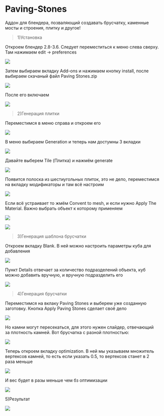 # Paving-Stones


Аддон для блендера, позваляющий создавать брусчатку, каменные мосты и строения, плитку и другое!

> 1)Установка

Откроем блендер 2.8-3.6. Следует переместиться к меню слева сверху. Там нажимаем edit -> preferences

![](https://github.com/ChistiyAlexay/Paving-Stones/blob/main/Images/1.png?raw=true)

Затем выбираем вкладку Add-ons и нажимаем кнопку install, после выбираем скачаный файл Paving Stones.zip

![](https://github.com/ChistiyAlexay/Paving-Stones/blob/main/Images/2.png?raw=true)

После его включаем

![](https://github.com/ChistiyAlexay/Paving-Stones/blob/main/Images/3.png?raw=true)


> 2)Генерация плитки
 
Переместимся в меню справа и откроем его

![](https://github.com/ChistiyAlexay/Paving-Stones/blob/main/Images/4.png?raw=true)

В меню выбираем Generation и теперь нам достумны 3 вкладки

![](https://github.com/ChistiyAlexay/Paving-Stones/blob/main/Images/5.png?raw=true)

Давайте выберем Tile (Плитка) и нажмём generate

![](https://github.com/ChistiyAlexay/Paving-Stones/blob/main/Images/6.png?raw=true)

Появится полоска из шестиугольных плиток, это не дело, переместимся на вкладку модификаторы и там всё настроим

![](https://github.com/ChistiyAlexay/Paving-Stones/blob/main/Images/7.png?raw=true)

Если всё устраивает то жмём Convent to mesh, и если нужно Apply The Material. Важно выбрать объект к которому применяем

![](https://github.com/ChistiyAlexay/Paving-Stones/blob/main/Images/8.png?raw=true)

![](https://github.com/ChistiyAlexay/Paving-Stones/blob/main/Images/52.png?raw=true)

> 3)Генерация шаблона брусчатки

Откроем вкладку Blank. В ней можно настроить параметры куба для добавления

![](https://github.com/ChistiyAlexay/Paving-Stones/blob/main/Images/10.png?raw=true)

Пункт Details отвечает за количество подразделений объекта, куб можно добавить вручную, и вручную подразделить его

![](https://github.com/ChistiyAlexay/Paving-Stones/blob/main/Images/12.png?raw=true)

> 4)Генерация брусчатки

Переместимся на вклаку Paving Stones и выберем уже созданную заготовку. Кнопка Apply Paving Stones сделает своё дело

![](https://github.com/ChistiyAlexay/Paving-Stones/blob/main/Images/13.png?raw=true)

Но камни могут пересекаться, для этого нужен слайдер, отвечающий за плотность камней. Вот брусчатка с разной плотностью:

![](https://github.com/ChistiyAlexay/Paving-Stones/blob/main/Images/17.png?raw=true)

Теперь откроем вкладку optimization. В ней мы указываем множитель вертексов камней, то есть если указать 0.5, то вертексов станет в 2 раза меньше

![](https://github.com/ChistiyAlexay/Paving-Stones/blob/main/Images/19.png?raw=true)

И вес будет в разы меньше чем бз оптимизации

![](https://github.com/ChistiyAlexay/Paving-Stones/blob/main/Images/20.png?raw=true)

5)Результат

![](https://github.com/ChistiyAlexay/Paving-Stones/blob/main/Images/21.png?raw=true)
